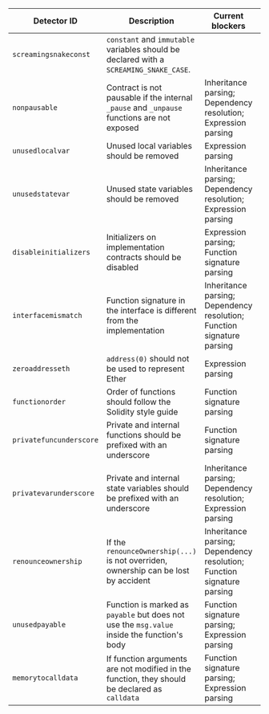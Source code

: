 | Detector ID | Description | Current blockers | Implemented |
| --- | --- | --- | :---: |
| `screamingsnakeconst` | `constant` and `immutable` variables should be declared with a `SCREAMING_SNAKE_CASE`. | | ✅ |
| `nonpausable` | Contract is not pausable if the internal `_pause` and `_unpause` functions are not exposed | Inheritance parsing; Dependency resolution; Expression parsing | |
| `unusedlocalvar` | Unused local variables should be removed | Expression parsing | |
| `unusedstatevar` | Unused state variables should be removed | Inheritance parsing; Dependency resolution; Expression parsing | |
| `disableinitializers` | Initializers on implementation contracts should be disabled | Expression parsing; Function signature parsing | |
| `interfacemismatch` | Function signature in the interface is different from the implementation | Inheritance parsing; Dependency resolution; Function signature parsing | |
| `zeroaddresseth` | `address(0)` should not be used to represent Ether | Expression parsing | |
| `functionorder` | Order of functions should follow the Solidity style guide | Function signature parsing | |
| `privatefuncunderscore` | Private and internal functions should be prefixed with an underscore | Function signature parsing | |
| `privatevarunderscore` | Private and internal state variables should be prefixed with an underscore | Inheritance parsing; Dependency resolution; Expression parsing | |
| `renounceownership` | If the `renounceOwnership(...)` is not overriden, ownership can be lost by accident | Inheritance parsing; Dependency resolution; Function signature parsing | | 
| `unusedpayable` | Function is marked as `payable` but does not use the `msg.value` inside the function's body | Function signature parsing; Expression parsing | |
| `memorytocalldata` | If function arguments are not modified in the function, they should be declared as `calldata` | Function signature parsing; Expression parsing | |
